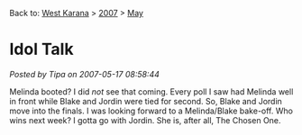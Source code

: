 Back to: [West Karana](/posts/westkarana.md) > [2007](/posts/2007/westkarana.md) > [May](./westkarana.md)
# Idol Talk

*Posted by Tipa on 2007-05-17 08:58:44*

Melinda booted? I did *not* see that coming. Every poll I saw had Melinda well in front while Blake and Jordin were tied for second. So, Blake and Jordin move into the finals. I was looking forward to a Melinda/Blake bake-off. Who wins next week? I gotta go with Jordin. She is, after all, The Chosen One.
